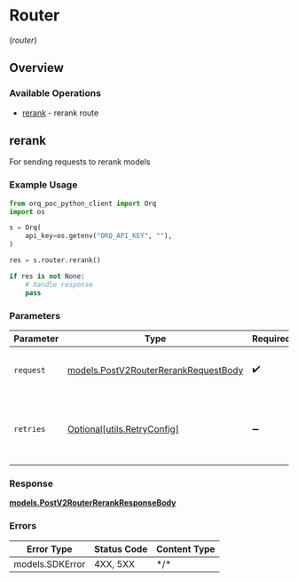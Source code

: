 # Router
(*router*)

## Overview

### Available Operations

* [rerank](#rerank) - rerank route

## rerank

For sending requests to rerank models

### Example Usage

```python
from orq_poc_python_client import Orq
import os

s = Orq(
    api_key=os.getenv("ORQ_API_KEY", ""),
)

res = s.router.rerank()

if res is not None:
    # handle response
    pass

```

### Parameters

| Parameter                                                                             | Type                                                                                  | Required                                                                              | Description                                                                           |
| ------------------------------------------------------------------------------------- | ------------------------------------------------------------------------------------- | ------------------------------------------------------------------------------------- | ------------------------------------------------------------------------------------- |
| `request`                                                                             | [models.PostV2RouterRerankRequestBody](../../models/postv2routerrerankrequestbody.md) | :heavy_check_mark:                                                                    | The request object to use for the request.                                            |
| `retries`                                                                             | [Optional[utils.RetryConfig]](../../models/utils/retryconfig.md)                      | :heavy_minus_sign:                                                                    | Configuration to override the default retry behavior of the client.                   |

### Response

**[models.PostV2RouterRerankResponseBody](../../models/postv2routerrerankresponsebody.md)**

### Errors

| Error Type      | Status Code     | Content Type    |
| --------------- | --------------- | --------------- |
| models.SDKError | 4XX, 5XX        | \*/\*           |